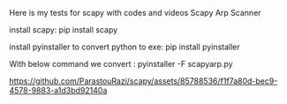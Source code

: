 Here is my tests for scapy with codes and videos
Scapy Arp Scanner

install scapy:
pip install scapy

install pyinstaller to convert python to exe:
pip install pyinstaller

With below command we convert :
pyinstaller -F scapyarp.py

https://github.com/ParastouRazi/scapy/assets/85788536/f1f7a80d-bec9-4578-9883-a1d3bd92140a



